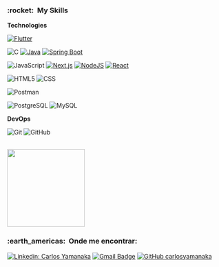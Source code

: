 

<h3> :rocket: &nbsp;My Skills </h3>

**Technologies**

  [![Flutter](https://img.shields.io/badge/Flutter-333333?logo=flutter&logoColor=fff)](#)

  ![C](https://img.shields.io/badge/C-333333?style=flat&logo=c&logoColor=blue)
  [![Java](https://img.shields.io/badge/Java-333333.svg?logo=openjdk&logoColor=white)](#)
  [![Spring Boot](https://img.shields.io/badge/Spring%20Boot-333333?logo=springboot&logoColor=fff)](#)
  
  ![JavaScript](https://img.shields.io/badge/-JavaScript-333333?style=flat&logo=javascript)
  [![Next.js](https://img.shields.io/badge/Next.js-333333?logo=next.js&logoColor=white)](#)
  [![NodeJS](https://img.shields.io/badge/Node.js-333333?logo=node.js&logoColor=white)](#)
  [![React](https://img.shields.io/badge/React-%2320232a.svg?logo=react&logoColor=%2361DAFB)](#)
  
  ![HTML5](https://img.shields.io/badge/-HTML5-333333?style=flat&logo=HTML5)
  ![CSS](https://img.shields.io/badge/-CSS-333333?style=flat&logo=CSS3&logoColor=1572B6)
  
  ![Postman](https://img.shields.io/badge/-Postman-333333?style=flat&logo=postman)
  
  ![PostgreSQL](https://img.shields.io/badge/PostgreSQL-333333?style=flat&logo=postgresql&logoColor=blue)
  ![MySQL](https://img.shields.io/badge/-MySQL-333333?style=flat&logo=mysql&logoColor=white)
  

  
**DevOps**

  ![Git](https://img.shields.io/badge/-Git-333333?style=flat&logo=git)
  ![GitHub](https://img.shields.io/badge/-GitHub-333333?style=flat&logo=github)

<br/>

<a href="https://github.com/carlosyamanaka">
  <img height="180em" src="https://github-readme-stats.vercel.app/api?username=carlosyamanaka&theme=dracula&show_icons=true" />
</a>

<br/>

<h3> :earth_americas: &nbsp;Onde me encontrar: </h3> 

[![Linkedin: Carlos Yamanaka](https://img.shields.io/badge/-Carlos_Yamanaka-blue?style=flat-square&logo=Linkedin&logoColor=white&link=https://www.linkedin.com/in/carlos-yamanaka-59b3b1237/)](https://www.linkedin.com/in/carlos-yamanaka-59b3b1237/)
[![Gmail Badge](https://img.shields.io/badge/-carlosyamanaka10@gmail.com-D3D3D3?style=flat-square&logo=Gmail&logoColor=ff0000&link=mailto:carlosyamanaka10@gmail.com)](mailto:carlosyamanaka10@gmail.com)
[![GitHub carlosyamanaka]( https://img.shields.io/github/followers/carlosyamanaka?label=follow&style=social)](https://github.com/carlosyamanaka)

